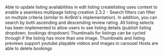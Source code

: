 Able to update listing availabilities in edit listing
createlisting uses context to enable a seamless multipage listing creation
2.3.2 - Search filters can filter on multiple criteria (similar to AirBnb's implementation). In addition, you can search by both ascending and descending review rating.
All listing selects has been implemented to allow users to see listing details (publish listing dropdown, bookings dropdown)
Thumbnails for listings can be cycled through if the listing has more than one image.
Thumbnails and listing previews support youtube playable videos and images in carousel
Hosts are able to delete bookings